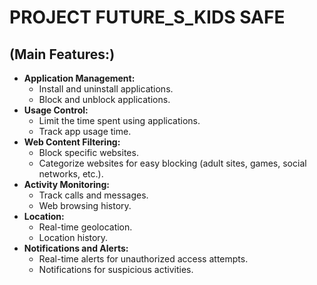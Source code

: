 # **PROJECT FUTURE_S_KIDS SAFE**

## **(Main Features:)**

* **Application Management:**
    * Install and uninstall applications.
    * Block and unblock applications.
* **Usage Control:**
    * Limit the time spent using applications.
    * Track app usage time.
* **Web Content Filtering:**
    * Block specific websites.
    * Categorize websites for easy blocking (adult sites, games, social networks, etc.).
* **Activity Monitoring:**
    * Track calls and messages.
    * Web browsing history.
* **Location:**
    * Real-time geolocation.
    * Location history.
* **Notifications and Alerts:**
    * Real-time alerts for unauthorized access attempts.
    * Notifications for suspicious activities.
